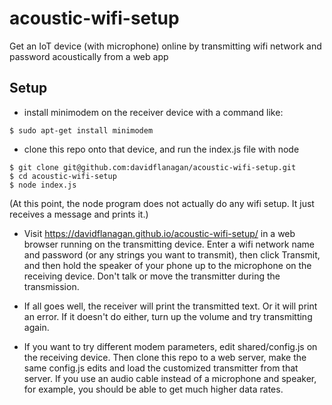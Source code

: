 # acoustic-wifi-setup
Get an IoT device (with microphone) online by transmitting wifi
network and password acoustically from a web app

## Setup

- install minimodem on the receiver device with a command like:

```
$ sudo apt-get install minimodem
```

- clone this repo onto that device, and run the index.js file with
  node

```
$ git clone git@github.com:davidflanagan/acoustic-wifi-setup.git
$ cd acoustic-wifi-setup
$ node index.js
```

(At this point, the node program does not actually do any wifi
setup. It just receives a message and prints it.)

- Visit https://davidflanagan.github.io/acoustic-wifi-setup/ in a web
  browser running on the transmitting device. Enter a wifi network
  name and password (or any strings you want to transmit), then click
  Transmit, and then hold the speaker of your phone up to the
  microphone on the receiving device. Don't talk or move the
  transmitter during the transmission.

- If all goes well, the receiver will print the transmitted text. Or
  it will print an error. If it doesn't do either, turn up the volume
  and try transmitting again.

- If you want to try different modem parameters, edit shared/config.js
  on the receiving device. Then clone this repo to a web server, make
  the same config.js edits and load the customized transmitter from
  that server. If you use an audio cable instead of a microphone and
  speaker, for example, you should be able to get much higher data
  rates. 
